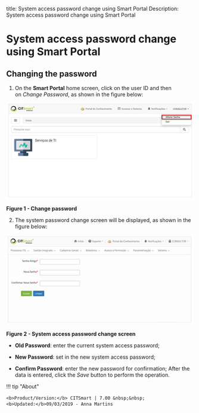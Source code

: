 title: System access password change using Smart Portal
Description: System access password change using Smart Portal

# System access password change using Smart Portal

Changing the password
---------------------

1.  On the **Smart Portal** home screen, click on the user ID and then
    on *Change Password*, as shown in the figure below:

   ![Senha](images/senha-smart.img1.jpg)
   
   **Figure 1 - Change password**

2.  The system password change screen will be displayed, as shown in the figure
    below:

   ![Senha](images/senha-smart.img2.jpg)
   
   **Figure 2 - System access password change screen**

-   **Old Password**: enter the current system access password;

-   **New Password**: set in the new system access password;

-   **Confirm Password**: enter the new password for confirmation; After the
    data is entered, click the *Save* button to perform the operation.


!!! tip "About"

    <b>Product/Version:</b> CITSmart | 7.00 &nbsp;&nbsp;
    <b>Updated:</b>09/03/2019 - Anna Martins
